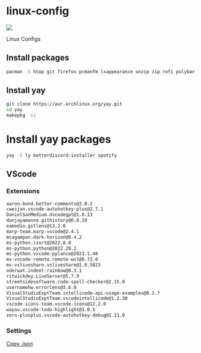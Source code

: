 # linux-config

![](https://raw.githubusercontent.com/jojihatzz/dot-files/main/preview.png)

Linux Configs
## Install packages

```bash
pacman -S htop git firefox pcmanfm lxappearance unzip zip rofi polybar kitty mlocate neofetch ranger xorg-server xorg-xinit picom nvidia nvidia-settings plasma-desktop plasma-pa kscreen alacritty dolphin kdeconnect ark starship celluloid
```
## Install yay
```bash
git clone https://aur.archlinux.org/yay.git
cd yay
makepkg -si
```

# Install yay packages

```bash
yay -S ly betterdiscord-installer spotify
```


## VScode

### Extensions

```txt
aaron-bond.better-comments@3.0.2
cweijan.vscode-autohotkey-plus@2.7.1
DanielSanMedium.dscodegpt@1.0.13
donjayamanne.githistory@0.6.19
eamodio.gitlens@13.2.0
marp-team.marp-vscode@2.4.1
mcagampan.dark-horizon@0.4.2
ms-python.isort@2022.8.0
ms-python.python@2022.20.2
ms-python.vscode-pylance@2023.1.40
ms-vscode-remote.remote-wsl@0.72.0
ms-vsliveshare.vsliveshare@1.0.5823
oderwat.indent-rainbow@8.3.1
ritwickdey.LiveServer@5.7.9
streetsidesoftware.code-spell-checker@2.15.0
usernamehw.errorlens@3.6.0
VisualStudioExptTeam.intellicode-api-usage-examples@0.2.7
VisualStudioExptTeam.vscodeintellicode@1.2.30
vscode-icons-team.vscode-icons@12.2.0
wayou.vscode-todo-highlight@1.0.5
zero-plusplus.vscode-autohotkey-debug@1.11.0
```

### Settings

[Copy .json](https://github.com/jojihatzz/vscode-config/blob/main/settings.json)
